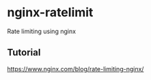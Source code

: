 # nginx-ratelimit
Rate limiting using nginx 

## Tutorial
https://www.nginx.com/blog/rate-limiting-nginx/

